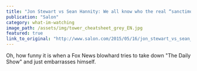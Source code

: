 ```yaml
---
title: "Jon Stewart vs Sean Hannity: We all know who the real “sanctimonious jackass” is"
publication: "Salon"
category: what-im-watching
image_path: /assets/img/tower_cheatsheet_grey_EN.jpg
featured: true
link_to_original: "http://www.salon.com/2015/05/16/jon_stewart_vs_sean_hannity_we_all_know_who_the_real_sanctimonious_jackass_is/"
---
```

Oh, how funny it is when a Fox News blowhard tries to take down "The Daily Show" and just embarrasses himself.
